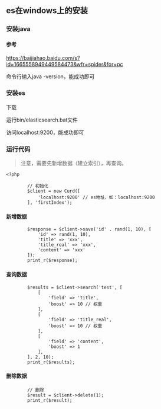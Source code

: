 

## es在windows上的安装

### 安装java

#### 参考

https://baijiahao.baidu.com/s?id=1665558949449584473&wfr=spider&for=pc

命令行输入java -version，能成功即可


### 安装es

下载

运行bin/elasticsearch.bat文件

访问localhost:9200，能成功即可


### 运行代码

> 注意，需要先新增数据（建立索引），再查询。

```
<?php

        // 初始化
        $client = new Curd([
            'localhost:9200' // es地址，如：localhost:9200
        ], 'firstIndex');
```


#### 新增数据

```
        $response = $client->save('id' . rand(1, 10), [
            'id' => rand(1, 10),
            'title' => 'xxx',
            'title_real' => 'xxx',
            'content' => 'xxx'
        ]);
        print_r($response);
```


#### 查询数据

```
        $results = $client->search('test', [
            [
                'field' => 'title',
                'boost' => 10 // 权重
            ],
            [
                'field' => 'title_real',
                'boost' => 10 // 权重
            ],
            [
                'field' => 'content',
                'boost' => 1
            ],
        ], 2, 10);
        print_r($results);
```


#### 删除数据

```
        // 删除
        $result = $client->delete(1);
        print_r($result);
```




